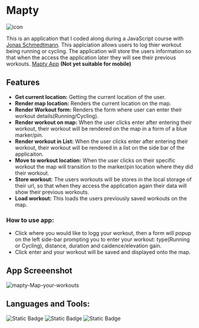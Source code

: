 # Mapty
![icon](https://github.com/Tobyrams/Mapty/assets/87528122/f7a7a669-21e9-4d59-bc33-23e9d6ff6077)

This is an application that I coded along during a JavaScript course with [Jonas Schmedtmann](https://www.udemy.com/user/jonasschmedtmann/). 
This applciation allows users to log thier workout being running or cycling. The application will store the users
information so that when the access the application later they will see their previous workouts.
[Mapty App](https://tobyrams.github.io/Mapty/) **(Not yet suitable for mobile)**

## Features
 - **Get current location:**  Getting the current location of the user.
 - **Render map location:** Renders the current location on the map. 
 - **Render Workout form:** Renders the form where user can enter their workout details(Running/Cycling).  
 - **Render workout on map:** When the user clicks enter after entering their workout, their workout will be rendered on the map in a form of a blue marker/pin.   
 - **Render workout in List:**  When the user clicks enter after entering their workout, their workout will be rendered in a list on the side bar of the applicaiton.
 - **Move to workout location:** When the user clicks on their specific workout the map will transition to the marker/pin location where they did their workout.  
 - **Store workout:** The users workouts will be stores in the local storage of their url, so that when they access the application again their data will show their previous workouts.  
 - **Load workout:** This loads the users previously saved workouts on the map.

### How to use app:
- Click where you would like to logg your workout, then a form will popup on the left side-bar prompting you to enter your workout: type(Running or Cycling), distance, duration and caidence/elevation gain.
- Click enter and your workout will be saved and displayed onto the map.

## App Screeenshot
![mapty-Map-your-workouts](https://github.com/Tobyrams/Mapty/assets/87528122/3cf1aba9-d0bd-4a8b-846d-3a8d4d8c51cb)



## Languages and Tools:
![Static Badge](https://img.shields.io/badge/JavaScript-yellow?style=for-the-badge&logoColor=yellow)
![Static Badge](https://img.shields.io/badge/HTML-orange?style=for-the-badge&logoColor=orange)
![Static Badge](https://img.shields.io/badge/CSS-purple?style=for-the-badge&logoColor=purple)
